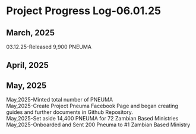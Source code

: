 # Project Progress Log-06.01.25
## March, 2025
03.12.25-Released 9,900 PNEUMA  
## April, 2025
## May, 2025
May,2025-Minted total number of PNEUMA  
May,2025-Create Project Pneuma Facebook Page and began creating guides and further documents in Github Repository.  
May,2025-Set aside 14,400 PNEUMA for 72 Zambian Based Ministries  
May,2025-Onboarded and Sent 200 Pneuma to #1 Zambian Based Ministry  
